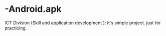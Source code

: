 # -Android.apk
ICT Division (Skill and application development ): it's simple project. just for practicing. 
